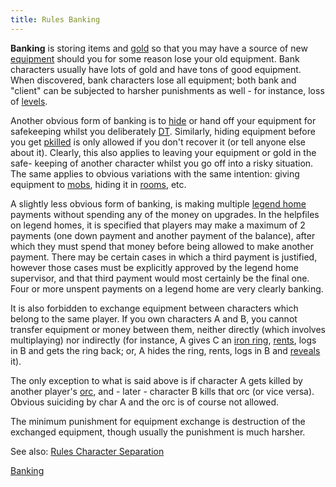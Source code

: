 ```yaml
---
title: Rules Banking
---
```


**Banking** is storing items and [gold](gold "wikilink") so that you may
have a source of new [equipment](equipment "wikilink") should you for
some reason lose your old equipment. Bank characters usually have lots
of gold and have tons of good equipment. When discovered, bank
characters lose all equipment; both bank and "client" can be subjected
to harsher punishments as well - for instance, loss of
[levels](level "wikilink").

Another obvious form of banking is to [hide](hide "wikilink") or hand
off your equipment for safekeeping whilst you deliberately
[DT](death_trap "wikilink"). Similarly, hiding equipment before you get
[pkilled](player_killing "wikilink") is only allowed if you don't
recover it (or tell anyone else about it). Clearly, this also applies to
leaving your equipment or gold in the safe- keeping of another character
whilst you go off into a risky situation. The same applies to obvious
variations with the same intention: giving equipment to
[mobs](mob "wikilink"), hiding it in [rooms](room "wikilink"), etc.

A slightly less obvious form of banking, is making multiple [legend
home](Legend_Homes "wikilink") payments without spending any of the
money on upgrades. In the helpfiles on legend homes, it is specified
that players may make a maximum of 2 payments (one down payment and
another payment of the balance), after which they must spend that money
before being allowed to make another payment. There may be certain cases
in which a third payment is justified, however those cases must be
explicitly approved by the legend home supervisor, and that third
payment would most certainly be the final one. Four or more unspent
payments on a legend home are very clearly banking.

It is also forbidden to exchange equipment between characters which
belong to the same player. If you own characters A and B, you cannot
transfer equipment or money between them, neither directly (which
involves multiplaying) nor indirectly (for instance, A gives C an [iron
ring](iron_ring "wikilink"), [rents](rent "wikilink"), logs in B and
gets the ring back; or, A hides the ring, rents, logs in B and
[reveals](reveal "wikilink") it).

The only exception to what is said above is if character A gets killed
by another player's [orc](orc "wikilink"), and - later - character B
kills that orc (or vice versa). Obvious suiciding by char A and the orc
is of course not allowed.

The minimum punishment for equipment exchange is destruction of the
exchanged equipment, though usually the punishment is much harsher.

See also: [Rules Character
Separation](Rules_Character_Separation "wikilink")

[Banking](Category:Rules "wikilink")